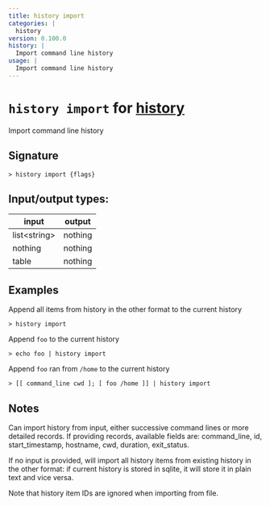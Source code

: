 ```yaml
---
title: history import
categories: |
  history
version: 0.100.0
history: |
  Import command line history
usage: |
  Import command line history
---
```

<!-- This file is automatically generated. Please edit the command in https://github.com/nushell/nushell instead. -->

# `history import` for [history](/commands/categories/history.md)

<div class='command-title'>Import command line history</div>

## Signature

```> history import {flags} ```


## Input/output types:

| input        | output  |
| ------------ | ------- |
| list\<string\> | nothing |
| nothing      | nothing |
| table        | nothing |
## Examples

Append all items from history in the other format to the current history
```nu
> history import

```

Append `foo` to the current history
```nu
> echo foo | history import

```

Append `foo` ran from `/home` to the current history
```nu
> [[ command_line cwd ]; [ foo /home ]] | history import

```

## Notes
Can import history from input, either successive command lines or more detailed records. If providing records, available fields are:
    command_line, id, start_timestamp, hostname, cwd, duration, exit_status.

If no input is provided, will import all history items from existing history in the other format: if current history is stored in sqlite, it will store it in plain text and vice versa.

Note that history item IDs are ignored when importing from file.